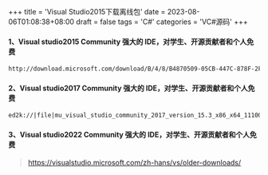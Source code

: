 +++
title = 'Visual Studio2015下载离线包'
date = 2023-08-06T01:08:38+08:00
draft = false
tags = 'C#'
categories = 'VC#源码'
+++

#### 1、Visual studio2015 Community 强大的 IDE，对学生、开源贡献者和个人免费
``` html {linenos=inline}
http://download.microsoft.com/download/B/4/8/B4870509-05CB-447C-878F-2F80E4CB464C/vs2015.com_chs.iso
```

#### 2、Visual studio2017 Community 强大的 IDE，对学生、开源贡献者和个人免费
``` html {linenos=inline}
ed2k://|file|mu_visual_studio_community_2017_version_15.3_x86_x64_11100062.exe|1069960|5984B3CD547F9F213DE21EFE5887F08D|/
```

#### 3、Visual studio2022 Community 强大的 IDE，对学生、开源贡献者和个人免费
>https://visualstudio.microsoft.com/zh-hans/vs/older-downloads/